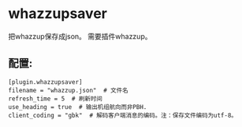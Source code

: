# whazzupsaver
把whazzup保存成json。
需要插件whazzup。
## 配置:
```
[plugin.whazzupsaver]
filename = "whazzup.json"  # 文件名
refresh_time = 5  # 刷新时间
use_heading = true  # 输出机组航向而非PBH.
client_coding = "gbk"  # 解码客户端消息的编码。注：保存文件编码为utf-8。
```
